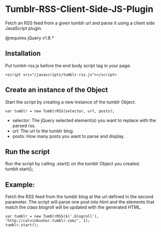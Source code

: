 Tumblr-RSS-Client-Side-JS-Plugin
================================

Fetch an RSS feed from a given tumblr url and parse it using a client side JavaScript plugin.

@requires jQuery v1.8.*

Installation
------------------------
Put tumblr-rss.js before the end body script tag in your page.

    <script src="/javascripts/tumblr-rss.js"></script>

Create an instance of the Object
------------------------
Start the script by creating a new instance of the tumblr Object.

    var tumblr = new TumblrRSS(selector, url, posts);

* selector: The jQuery selected element(s) you want to replace with the parsed rss.
* url: The url to the tumblr blog.
* posts: How many posts you want to parse and display.

Run the script
------------------------
Run the script by calling .start() on the tumblr Object you created.
    tumblr.start();

Example:
------------------------
Fetch the RSS feed from the tumblr blog at the url defined in the second parameter. The script will parse one post into html and the elements that match the class blogroll will be updated with the generated HTML.

    var tumblr = new TumblrRSS($('.blogroll'), 'http://calvinbushor.tumblr.com/', 1);
    tumblr.start();

